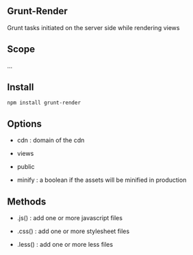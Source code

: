 
## Grunt-Render

Grunt tasks initiated on the server side while rendering views


## Scope 

...


## Install

```
npm install grunt-render
```


## Options

* cdn : domain of the cdn 

* views 

* public

* minify : a boolean if the assets will be minified in production



## Methods

* .js() : add one or more javascript files

* .css() : add one or more stylesheet files

* .less() : add one or more less files





